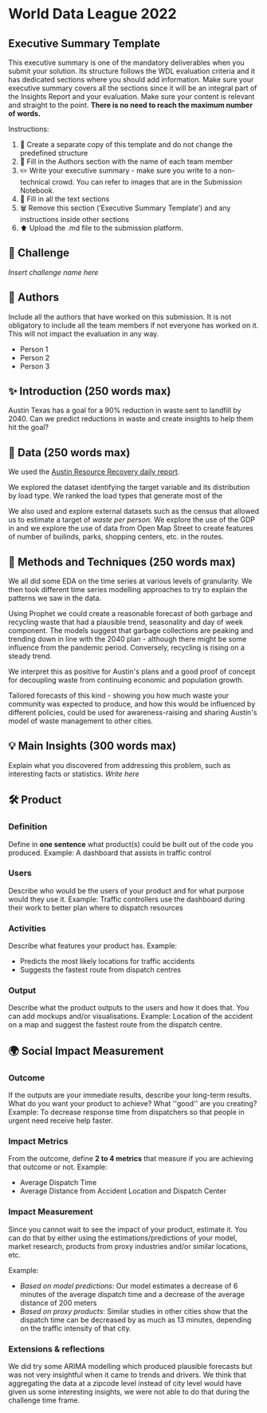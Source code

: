 # World Data League 2022

## Executive Summary Template
This executive summary is one of the mandatory deliverables when you submit your solution. Its structure follows the WDL evaluation criteria and it has dedicated sections where you should add information. Make sure your executive summary covers all the sections since it will be an integral part of the Insights Report and your evaluation. Make sure your content is relevant and straight to the point.
**There is no need to reach the maximum number of words.**

Instructions:

1. 🧱 Create a separate copy of this template and do not change the predefined structure
2. 👥 Fill in the Authors section with the name of each team member
3. ✏️ Write your executive summary - make sure you write to a non-technical crowd. You can refer to images that are in the Submission Notebook.
4. 📄 Fill in all the text sections
5. 🗑️ Remove this section (‘Executive Summary Template’) and any instructions inside other sections
6. ⬆️ Upload the .md file to the submission platform.

## 🎯 Challenge
*Insert challenge name here*

## 👥 Authors
Include all the authors that have worked on this submission. It is not obligatory to include all the team members if not everyone has worked on it. This will not impact the evaluation in any way.
* Person 1
* Person 2
* Person 3

## ✨ Introduction (250 words max)
<!-- Provide a contextualization of the problem, together with an estimation of its size using real numbers and references. -->

Austin Texas has a goal for a 90% reduction in waste sent to landfill by 2040. Can we predict reductions in waste and create insights to help them hit the goal?

## 🔢 Data (250 words max)
<!-- Explain what data you used (both provided by WDL and external) and improvements you suggest to those datasets. Explain how those improvements would lead to a better solution. -->

We used the [Austin Resource Recovery daily report](https://data.austintexas.gov/Utilities-and-City-Services/Waste-Collection-Diversion-Report-daily-/mbnu-4wq9). 

We explored the dataset identifying the target variable and its distribution by load type. We ranked the load types that generate most of the 

We also used and explore external datasets such as the census that allowed us to estimate a target of *waste per person*. We explore the use of the GDP in and we explore the use of data from Open Map Street to create features of number of builinds, parks, shopping centers, etc. in the routes.

## 🧮 Methods and Techniques (250 words max)
<!-- Tell us what methods and algorithms you used and the results you obtained. -->

We all did some EDA on the time series at various levels of granularity. We then took different time series modelling approaches to try to explain the patterns we saw in the data.

Using Prophet we could create a reasonable forecast of both garbage and recycling waste that had a plausible trend, seasonality and day of week component.
The models suggest that garbage collections are peaking and trending down in line with the 2040 plan - although there might be some influence from the pandemic period.
Conversely, recycling is rising on a steady trend.

We interpret this as positive for Austin's plans and a good proof of concept for decoupling waste from continuing economic and population growth.

Tailored forecasts of this kind - showing you how much waste your community was expected to produce, and how this would be influenced by different policies, could be used for awareness-raising and sharing Austin's model of waste management to other cities.

## 💡 Main Insights (300 words max)
Explain what you discovered from addressing this problem, such as interesting facts or statistics.
*Write here*

## 🛠️ Product
### Definition
Define in **one sentence** what product(s) could be built out of the code you produced.
Example: A dashboard that assists in traffic control

### Users
Describe who would be the users of your product and for what purpose would they use it.
Example: Traffic controllers use the dashboard during their work to better plan where to dispatch resources

### Activities
Describe what features your product has.
Example:
* Predicts the most likely locations for traffic accidents
* Suggests the fastest route from dispatch centres

### Output
Describe what the product outputs to the users and how it does that. You can add mockups and/or visualisations.
Example: Location of the accident on a map and suggest the fastest route from the dispatch centre.

## 🌍 Social Impact Measurement
### Outcome
If the outputs are your immediate results, describe your long-term results. What do you want your product to achieve? What ''good'' are you creating?
Example: To decrease response time from dispatchers so that people in urgent need receive help faster.

### Impact Metrics
From the outcome, define **2 to 4 metrics** that measure if you are achieving that outcome or not.
Example:
* Average Dispatch Time
* Average Distance from Accident Location and Dispatch Center

### Impact Measurement
Since you cannot wait to see the impact of your product, estimate it. You can do that by either using the estimations/predictions of your model, market research, products from proxy industries and/or similar locations, etc.

Example:
* *Based on model predictions*: Our model estimates a decrease of 6 minutes of the average dispatch time and a decrease of the average distance of 200 meters
* *Based on proxy products*: Similar studies in other cities show that the dispatch time can be decreased by as much as 13 minutes, depending on the traffic intensity of that city.


### Extensions & reflections
We did try some ARIMA modelling which produced plausible forecasts but was not very insightful when it came to trends and drivers.
We think that aggregating the data at a zipcode level instead of city level would have given us some interesting insights, we were not able to do that during the challenge time frame.
